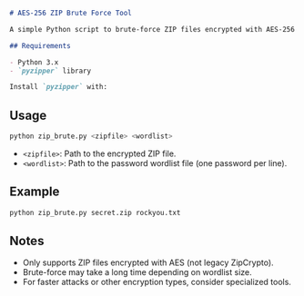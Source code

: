````markdown
# AES-256 ZIP Brute Force Tool

A simple Python script to brute-force ZIP files encrypted with AES-256 (e.g., created by 7-Zip or WinZip).

## Requirements

- Python 3.x
- `pyzipper` library

Install `pyzipper` with:
````


## Usage

```bash
python zip_brute.py <zipfile> <wordlist>
```

* `<zipfile>`: Path to the encrypted ZIP file.
* `<wordlist>`: Path to the password wordlist file (one password per line).

## Example

```bash
python zip_brute.py secret.zip rockyou.txt
```

## Notes

* Only supports ZIP files encrypted with AES (not legacy ZipCrypto).
* Brute-force may take a long time depending on wordlist size.
* For faster attacks or other encryption types, consider specialized tools.
